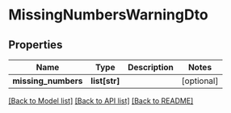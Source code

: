 # MissingNumbersWarningDto

## Properties
Name | Type | Description | Notes
------------ | ------------- | ------------- | -------------
**missing_numbers** | **list[str]** |  | [optional] 

[[Back to Model list]](../README.md#documentation-for-models) [[Back to API list]](../README.md#documentation-for-api-endpoints) [[Back to README]](../README.md)


